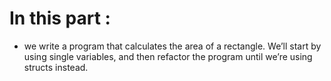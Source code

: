 # In this part :
* we write a program that calculates the area of a rectangle. We’ll start by using single variables, and then refactor the program until we’re using structs instead.